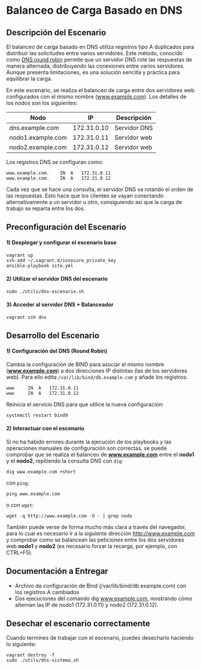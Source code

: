 # Balanceo de Carga Basado en DNS

## Descripción del Escenario

El balanceo de carga basado en DNS utiliza registros tipo A duplicados para distribuir las solicitudes entre varios servidores. Este método, conocido como [DNS round robin](http://en.wikipedia.org/wiki/Round-robin_DNS) permite que un servidor DNS rote las respuestas de manera alternada, distribuyendo las conexiones entre varios servidores. Aunque presenta limitaciones, es una solución sencilla y práctica para equilibrar la carga.

En este escenario, se realiza el balanceo de carga entre dos servidores web configurados con el mismo nombre (www.example.com). Los detalles de los nodos son los siguientes:

Nodo              | IP          | Descripción
------------------|-------------|------------
dns.example.com   | 172.31.0.10 | Servidor DNS
nodo1.example.com | 172.31.0.11 | Servidor web
nodo2.example.com | 172.31.0.12 | Servidor web

Los registros DNS se configuran como:
~~~
www.example.com.	IN	A	172.31.0.11
www.example.com.	IN	A	172.31.0.12
~~~

Cada vez que se hace una consulta, el servidor DNS va rotando el orden de las respuestas. Esto hace que los clientes se vayan conectando alternativamente a un servidor u otro, consiguiendo así que la carga de trabajo se reparta entre los dos.

## Preconfiguración del Escenario

#### 1) Desplegar y configurar el escenario base

~~~
vagrant up
ssh-add ~/.vagrant.d/insecure_private_key
ansible-playbook site.yml
~~~

#### 2) Utilizar el servidor DNS del escenario

~~~
sudo ./utils/dns-escenario.sh
~~~

#### 3) Acceder al servidor DNS + Balanceador

~~~
vagrant ssh dns
~~~

## Desarrollo del Escenario

#### 1) Configuración del DNS (Round Robin)

Cambia la configuración de BIND para asociar el mismo nombre (**www.example.com**) a dos direcciones IP distintas (las de los servidores web). Para ello edita `/var/lib/bind/db.example.com` y añade los registros:

~~~
www		IN	A	172.31.0.11
www		IN	A	172.31.0.12
~~~

Reinicia el servicio DNS para que utilice la nueva configuración:

~~~
systemctl restart bind9
~~~

#### 2) Interactuar con el escenario

Si no ha habido errores durante la ejecución de los playbooks y las operaciones manuales de configuración son correctas, se puede comprobar que se realiza el balanceo de **www.example.com** entre el **nodo1** y el **nodo2**, repitiendo la consulta DNS con `dig`:

~~~
dig www.example.com +short
~~~

con `ping`:

~~~
ping www.example.com
~~~

o con `wget`:

~~~
wget -q http://www.example.com -O - | grep nodo
~~~

También puede verse de forma mucho más clara a través del navegador, para lo cual es necesario ir a la siguiente dirección <http://www.example.com> y comprobar como se balancean las peticiones entre los dos servidores web **nodo1** y **nodo2** (es necesario forzar la recarga, por ejemplo, con CTRL+F5).

## Documentación a Entregar
- Archivo de configuración de Bind (/var/lib/bind/db.example.com) con los registros A cambiados
- Dos ejecuciones del comando dig www.example.com, mostrando cómo alternan las IP de nodo1 (172.31.0.11) y nodo2 (172.31.0.12).

## Desechar el escenario correctamente

Cuando termines de trabajar con el escenario, puedes desecharlo haciendo lo siguiente:

~~~
vagrant destroy -f
sudo ./utils/dns-sistema.sh
~~~


